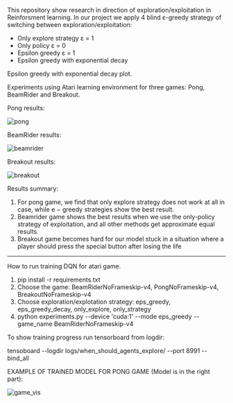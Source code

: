 This repository show research in direction of exploration/exploitation in Reinforsment learning.
In our project we apply 4 blind ε-greedy strategy of switching between exploration/exploitation:

* Only explore strategy ε = 1
* Only policy ε = 0
* Epsilon greedy ε = 1
* Epsilon greedy with exponential decay 


Epsilon greedy with exponential decay plot.


Experiments using Atari learning environment for three games: Pong, BeamRider and Breakout.

Pong results:

![pong](https://raw.githubusercontent.com/zaaabik/RL/main/assets/reward_different_strategy_pong.jpeg)

BeamRider results:

![beamrider](https://raw.githubusercontent.com/zaaabik/RL/main/assets/reward_different_strategy_beam_rider.jpeg)

Breakout results:

![breakout](https://raw.githubusercontent.com/zaaabik/RL/main/assets/reward_different_strategy_break_out.jpeg)


Results summary:
1) For pong game, we
find that only explore strategy does not work at all in case,
while e − greedy strategies show the best result.
2)  Beamrider game shows
the best results when we use the only-policy strategy of
exploitation, and all other methods get approximate equal
results.
3) Breakout game becomes hard for our model
stuck in a situation where a player should press the special
button after losing the life

-------------------------------------------------------
How to run training DQN for atari game.
1) pip install -r requirements.txt
2) Choose the game: BeamRiderNoFrameskip-v4, PongNoFrameskip-v4, BreakoutNoFrameskip-v4
3) Choose exploration/explotation strategy: eps_greedy, eps_greedy_decay, only_explore, only_strategy
4) python experiments.py --device 'cuda:1' --mode eps_greedy --game_name BeamRiderNoFrameskip-v4

To show training progress run tensorboard from logdir:

tensoboard --logdir logs/when_should_agents_explore/ --port 8991 --bind_all

EXAMPLE OF TRAINED MODEL FOR PONG GAME (Model is in the right part):

![game_vis](https://github.com/zaaabik/RL/blob/main/model_130_game_vis.gif?raw=true)
